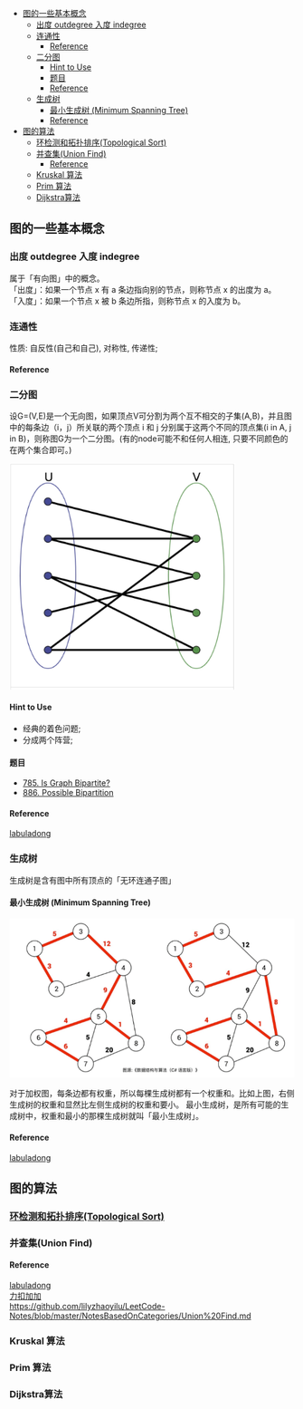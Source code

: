 

- [图的一些基本概念](#图的一些基本概念)
  - [出度 outdegree 入度 indegree](#出度-outdegree-入度-indegree)
  - [连通性](#连通性)
    - [Reference](#reference)
  - [二分图](#二分图)
    - [Hint to Use](#hint-to-use)
    - [题目](#题目)
    - [Reference](#reference-1)
  - [生成树](#生成树)
    - [最小生成树 (Minimum Spanning Tree)](#最小生成树-minimum-spanning-tree)
    - [Reference](#reference-2)
- [图的算法](#图的算法)
  - [环检测和拓扑排序(Topological Sort)](#环检测和拓扑排序topological-sort)
  - [并查集(Union Find)](#并查集union-find)
    - [Reference](#reference-3)
  - [Kruskal 算法](#kruskal-算法)
  - [Prim 算法](#prim-算法)
  - [Dijkstra算法](#dijkstra算法)

## 图的一些基本概念

### 出度 outdegree 入度 indegree
属于「有向图」中的概念。   
「出度」：如果一个节点 x 有 a 条边指向别的节点，则称节点 x 的出度为 a。   
「入度」：如果一个节点 x 被 b 条边所指，则称节点 x 的入度为 b。

### 连通性
性质: 自反性(自己和自己), 对称性, 传递性;

#### Reference



### 二分图
设G=(V,E)是一个无向图，如果顶点V可分割为两个互不相交的子集(A,B)，并且图中的每条边（i，j）所关联的两个顶点 i 和 j 分别属于这两个不同的顶点集(i in A, j in B)，则称图G为一个二分图。(有的node可能不和任何人相连, 只要不同颜色的在两个集合即可。)  

<img src="../images/Graph/二分图.png" height="400" width="400">


#### Hint to Use
- 经典的着色问题; 
- 分成两个阵营;


#### 题目
- [785. Is Graph Bipartite?](https://leetcode.com/problems/is-graph-bipartite/)
- [886. Possible Bipartition](https://leetcode.com/problems/possible-bipartition/)


#### Reference
[labuladong](https://labuladong.github.io/algo/2/22/52/)

### 生成树
生成树是含有图中所有顶点的「无环连通子图」


#### 最小生成树 (Minimum Spanning Tree)

<img src="../images/Graph/最小生成树.png" >

对于加权图，每条边都有权重，所以每棵生成树都有一个权重和。比如上图，右侧生成树的权重和显然比左侧生成树的权重和要小。
最小生成树，是所有可能的生成树中，权重和最小的那棵生成树就叫「最小生成树」。

#### Reference
[labuladong](https://labuladong.github.io/algo/2/22/54/)



## 图的算法

### [环检测和拓扑排序(Topological Sort)](../NotesBasedOnTags/Topological%20Sort.md)



### 并查集(Union Find)

#### Reference
[labuladong](https://labuladong.github.io/algo/2/22/53/)   
[力扣加加](https://mp.weixin.qq.com/s/aHdMcSAu2cpHgRq46yW3dw)    
https://github.com/lilyzhaoyilu/LeetCode-Notes/blob/master/NotesBasedOnCategories/Union%20Find.md

### Kruskal 算法


### Prim 算法


### Dijkstra算法

